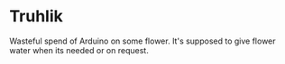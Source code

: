 # Truhlik
Wasteful spend of Arduino on some flower. It's supposed to give flower water when its needed or on request.

